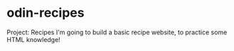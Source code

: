 # odin-recipes
Project: Recipes
I'm going to build a basic recipe website, to practice 
some HTML knowledge!